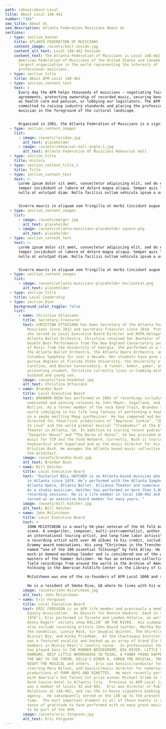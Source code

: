```yaml
---
path: /about/about-Local
title: About Local 148-462
number: "201"
seo_title: About Us
seo_description: Atlanta Federation Musicians About Us
sections:
  - type: section_banner
    title: ATLANTA FEDERATION OF MUSICIANS
    content_image: /assets/hall-inside.jpg
    content_alt_text: Local 148-462 Outside
    content_text: The Atlanta Federation of Musicians is Local 148-462 of the
      American Federation of Musicians of the United States and Canada – the
      largest organization in the world representing the interests of
      professional musicians.
  - type: section_title
    title: About AFM Local 148-462
  - type: section_content_text
    text: >
      Every day the AFM helps thousands of musicians — negotiating fair
      agreements, protecting ownership of recorded music, securing benefits such
      as health care and pension, or lobbying our legislators. The AFM is
      committed to raising industry standards and placing the professional
      musician in the foreground of the cultural landscape.


      Organized in 1901, the Atlanta Federation of Musicians is a significant chapter of the AFM representing around 700 musicians throughout Georgia, including the metropolitan areas of Atlanta, Athens, Augusta, Columbus and Macon. Our professional members perform every imaginable style of music – including blues, classical, country, ethnic/world music, hip-hop, jazz, rap, rock, soul.
  - type: section_content_images
    list:
      - image: /assets/laridae.jpg
        alt_text: placeholder
      - image: /assets/rehearsal-hall-angle-1.jpg
        alt_text: Atlanta Federation Of Musicians Rehearsal Hall
  - type: section_title
    title: History
  - type: section_content_title_1
    title: Title
  - type: section_content_text
    text: >-
      Lorem ipsum dolor sit amet, consectetur adipiscing elit, sed do eiusmod
      tempor incididunt ut labore et dolore magna aliqua. Semper quis lectus
      nulla at volutpat diam. Nulla facilisi nullam vehicula ipsum a arcu.


      Viverra mauris in aliquam sem fringilla ut morbi tincidunt augue. Purus viverra accumsan in nisl nisi scelerisque. Pellentesque habitant morbi tristique senectus. Non odio euismod lacinia at quis risus sed vulputate odio.
  - type: section_content_images
    list:
      - image: /assets/merger.jpg
        alt_text: placeholder
      - image: /assets/atlanta-musicians-placeholder-square.png
        alt_text: placeholder
  - type: section_content_text
    text: >-
      Lorem ipsum dolor sit amet, consectetur adipiscing elit, sed do eiusmod
      tempor incididunt ut labore et dolore magna aliqua. Semper quis lectus
      nulla at volutpat diam. Nulla facilisi nullam vehicula ipsum a arcu.


      Viverra mauris in aliquam sem fringilla ut morbi tincidunt augue. Purus viverra accumsan in nisl nisi scelerisque. Pellentesque habitant morbi tristique senectus. Non odio euismod lacinia at quis risus sed vulputate odio.
  - type: section_content_images
    list:
      - image: /assets/atlanta-musicians-placeholder-horizontal.png
        alt_text: placeholder
  - type: section_title
    title: Local Leadership
  - type: section_bios
    background_color_toggle: false
    list:
      - name: Christina Ottaviano
        title: Secretary-Treasurer
        text: CHRISTINA OTTAVIANO has been Secretary of the Atlanta Federation of
          Musicians since 2012 and Secretary-Treasurer since 2018. Previously,
          she served as Local Executive Board Director and ROPA Delegate for the
          Atlanta Ballet Orchestra. Christina received her Bachelor of Music in
          Double Bass Performance from the New England Conservatory and Master
          of Music from the University of Georgia. She performed as a member of
          the Atlanta Ballet Orchestra, the Atlanta Opera Orchestra, and the
          Columbus Symphony for over a decade. Her students have gone on to
          pursue degrees at Florida State University, the University of South
          Carolina, and Boston Conservatory. A runner, baker, gamer, and
          accounting student, Christina currently lives in Cumming with her
          husband and young son.
        image: /assets/tina-headshot.jpg
        alt_text: Christina Ottaviano
      - name: Brandon Bush
        title: Local Executive Board
        text: BRANDON BUSH has performed on 100s of recordings including GRAMMY® Award
          nominated and winning releases by John Mayer, Sugarland, and Shawn
          Mullins. As a former member of the rock band Train, Brandon toured the
          world indulging in his life long fantasy of performing a keyboard solo
          on a smoke emitting Moog synthesizer. He has composed and music
          directed for theatrical productions of “Approval Junkie”, “Shakespeare
          In Love” and the world premier musical “Troubadour” at the Alliance
          Theater in Atlanta, GA. In addition to scoring recent podcasts,
          “Gangster House” and “The Baron of Botox”, he has provided original
          music for TCM and the Food Network. Currently, Bush is touring as the
          keyboardist with Sugarland and as the music director for his brother
          Kristian Bush. He manages the Atlanta based music collective Songs of
          the Architect.
        image: /assets/brandon-bush.jpg
        alt_text: Brandon Bush
      - name: Bill Hatcher
        title: Local Executive Board
        text: "Guitarist BILL HATCHER is an Atlanta-based musician who’s been performing
          in Atlanta since 1974. He’s performed with the Atlanta Symphony,
          Atlanta Opera, Atlanta Ballet, Alliance Theater and numerous others.
          As a studio musician, Hatcher has performed on more than 3,000 local
          recording sessions. He is a life member in local 148-462 and has
          served as an executive board member for many years. "
        image: /assets/bill-hatcher.jpg
        alt_text: Bill Hatcher
      - name: John McCutcheon
        title: Local Executive Board
        text: >
          JOHN MCCUTCHEON is a nearly-50-year veteran of the US folk music
          scene. A songwriter, composer, multi-instrumentalist, author, actor,
          an international touring artist, and long-time labor activist. His is
          a recording artist with over 40 albums to his credit, including 6
          Grammy award nominations. His song “Christmas in the Trenches was
          named “one of the 100 essential folksongs” by Folk Alley. He is a
          much-in demand workshop leader and is considered one of the world
          masters of the hammer dulcimer. He has an extensive collection of
          field recordings from around the world in the Archive of American
          Folksong in the American Folklife Center in the Library of Congress.

          McCutcheon was one of the co-founders of AFM Local 1000 and served as its president for fifteen years. He is a 2-term Local Executive Board member of 148-462 and serves on its Organizing Task Force, Fair Trade Music Committee and Solidarity Team.

          He is a resident of Smoke Rise, GA where he lives with his wife, author Carmen Agra Deedy and is the doting grandfather of five.
        image: /assets/john-mccutcheon.jpg
        alt_text: John McCutcheon
      - name: Eric Ferguson
        title: Local Executive Board
        text: ERIC FERGUSON is an AFM life member and previously a member of Actor’s
          Equity Association.  As Bassist for Ronnie Hawkins’ band in the early
          1970’s, Eric performed in Toronto and London Ontario, as well as on
          Kenny Rogers’ variety show ROLLIN’ ON THE RIVER.  His sideman credits
          also include recording artists John David Souther, Martha Reeves and
          the Vandellas, Lonnie Mack, Sir Douglas Quintet, The Shirelles, King
          Biscuit Boy, and Kinky Friedman.  At the Chautauqua Institution, Eric
          was a featured vocalist and backed up an array of Grand Ole Opry
          members in Minnie Pearl’s country revue.  In professional theatre, he
          has played bass in THE ROBBER BRIDEGROOM, BIG RIVER, LITTLE SHOP OF
          HORRORS, BEST LITTLE WHOREHOUSE IN TEXAS, A FUNNY YHING HAPPENED ON
          THE WAY TO THE FORUM, DELLA’S DINER 6, SHREW THE MUSICAL, TWELFTH
          NIGHT THE MUSICAL and others.  Eric was bassist/conductor for BEEHIVE
          starring Mary Wilson, and bassist/music director for numerous
          productions of PUMP BOYS AND DINETTES.  He most recently performed
          with America’s Got Talent 1st prize winner Michael Grimm at the Hard
          Rock Casino Hotel in Atlantic City.  Previous to AFM Local 148-462, he
          was a member of locals 92 and 802.  Eric was Director of Public
          Relations at 148-462, and ran the in-house signatory booking
          agency.  He subsequently served on the LEB up to the present
          time.  The most important element in all of these events is a deep
          sense of gratitude to have performed with so many great musicians, and
          to be part of the AFM.
        image: /assets/eric-ferguson.jpg
        alt_text: Eric Ferguson
---
```

